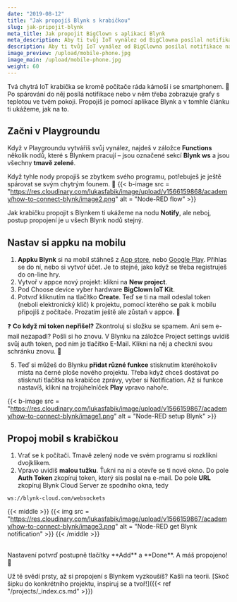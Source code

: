 ```yaml
---
date: "2019-08-12"
title: "Jak propojíš Blynk s krabičkou"
slug: jak-pripojit-blynk
meta_title: Jak propojit BigClown s aplikací Blynk
meta_description: Aby ti tvůj IoT vynález od BigClowna posílal notifikace na mobil, potřebuješ ho spárovat s Blynkem. Koukni na náš jednoduchý návod.
description: Aby ti tvůj IoT vynález od BigClowna posílal notifikace na mobil, potřebuješ ho spárovat s Blynkem. Koukni na náš jednoduchý návod.
image_preview: /upload/mobile-phone.jpg
image_main: /upload/mobile-phone.jpg
weight: 60
---
```


Tvá chytrá IoT krabička se kromě počítače ráda kámoší i se smartphonem. 🤝 Po spárování do něj posílá notifikace nebo v něm třeba zobrazuje grafy s teplotou ve tvém pokoji. Propojíš je pomocí aplikace Blynk a v tomhle článku ti ukážeme, jak na to.


## Začni v Playgroundu
Když v Playgroundu vytváříš svůj vynález, najdeš v záložce **Functions** několik nodů, které s Blynkem pracují – jsou označené sekcí **Blynk ws** a jsou všechny **tmavě zelené**.

Když tyhle nody propojíš se zbytkem svého programu, potřebuješ je ještě spárovat se svým chytrým founem. 📱
{{< b-image src = "https://res.cloudinary.com/lukasfabik/image/upload/v1566159868/academy/how-to-connect-blynk/image2.png" alt = "Node-RED flow" >}}

Jak krabičku propojit s Blynkem ti ukážeme na nodu **Notify**, ale neboj, postup propojení je u všech Blynk nodů stejný.


## Nastav si appku na mobilu

1. **Appku Blynk** si na mobil stáhneš z [App store](https://apps.apple.com/us/app/blynk-iot-for-arduino-esp32/id808760481), nebo [Google Play](https://play.google.com/store/apps/details?id=cc.blynk&hl=en). Přihlas se do ní, nebo si vytvoř účet. Je to stejné, jako když se třeba registruješ do on-line hry.
2. Vytvoř v appce nový projekt: klikni na **New project**.
3. Pod Choose device vyber hardware **BigClown IoT Kit**.
4. Potvrď kliknutím na tlačítko **Create**. Teď se ti na mail odeslal token (neboli elektronický klíč) k projektu, pomocí kterého se pak k mobilu připojíš z počítače. Prozatím ještě ale zůstaň v appce. 📱

❓ **Co když mi token nepřišel?** Zkontroluj si složku se spamem. Ani sem e-mail nezapadl? Pošli si ho znovu. V Blynku na záložce Project settings uvidíš svůj auth token, pod ním je tlačítko E-Mail. Klikni na něj a checkni svou schránku znovu. 👋

5. Teď si můžeš do Blynku **přidat různé funkce** stisknutím kteréhokoliv místa na černé ploše nového projektu. Třeba když chceš dostávat po stisknutí tlačítka na krabičce zprávy, vyber si Notification. Až si funkce nastavíš, klikni na trojúhelníček **Play** vpravo nahoře.

{{< b-image src = "https://res.cloudinary.com/lukasfabik/image/upload/v1566159867/academy/how-to-connect-blynk/image1.png" alt = "Node-RED setup Blynk" >}}

## Propoj mobil s krabičkou
1. Vrať se k počítači. Tmavě zelený node ve svém programu si rozklikni dvojklikem.
2. Vpravo uvidíš **malou tužku**. Ťukni na ni a otevře se ti nové okno. Do pole **Auth Token** zkopíruj token, který sis poslal na e-mail. Do pole **URL** zkopíruj Blynk Cloud Server ze spodního okna, tedy

```
ws://blynk-cloud.com/websockets
```

{{< middle >}}
{{< img src = "https://res.cloudinary.com/lukasfabik/image/upload/v1566159867/academy/how-to-connect-blynk/image3.png" alt = "Node-RED get Blynk notification" >}}
{{< /middle >}}

<br/>
Nastavení potvrď postupně tlačítky **Add** a **Done**. A máš propojeno! 🎉

Už tě svědí prsty, až si propojení s Blynkem vyzkoušíš? Kašli na teorii. [Skoč šipku do konkrétního projektu, inspiruj se a tvoř!]({{< ref "/projects/_index.cs.md" >}})
